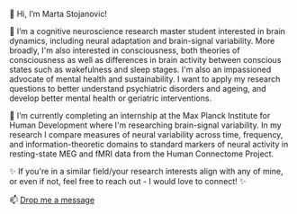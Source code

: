 👋 Hi, I’m Marta Stojanovic!


👀 I’m a cognitive neuroscience research master student interested in brain dynamics, including neural adaptation and brain-signal variability. More broadly, I'm also interested in consciousness, both theories of consciousness as well as differences in brain activity between conscious states such as wakefulness and sleep stages. I'm also an impassioned advocate of mental health and sustainability. I want to apply my research questions to better understand psychiatric disorders and ageing, and develop better mental health or geriatric interventions.

🌱 I’m currently completing an internship at the Max Planck Institute for Human Development where I'm researching brain-signal variability. In my research I compare measures of neural variability across time, frequency, and information-theoretic domains to standard markers of neural activity in resting-state MEG and fMRI data from the Human Connectome Project.

✨ If you're in a similar field/your research interests align with any of mine, or even if not, feel free to reach out - I would love to connect! ✨

📫 [Drop me a message](https://www.linkedin.com/in/marta-stojanovic/)
